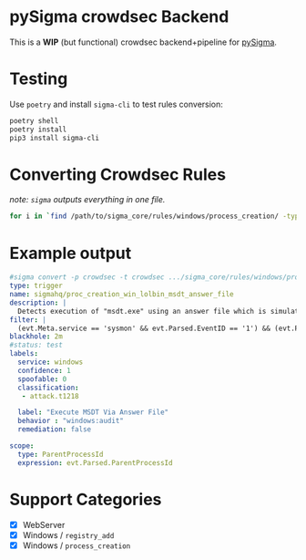 # pySigma crowdsec Backend

This is a **WIP** (but functional) crowdsec backend+pipeline for [pySigma](https://github.com/SigmaHQ/pySigma/).

# Testing

Use `poetry` and install `sigma-cli` to test rules conversion:

```bash
poetry shell
poetry install
pip3 install sigma-cli
```

# Converting Crowdsec Rules

_note: `sigma` outputs everything in one file._

```bash
for i in `find /path/to/sigma_core/rules/windows/process_creation/ -type f` ; do echo ${i} ; sigma convert -p crowdsec -t crowdsec  ${i} > /path/to/$(basename ${i}) ; done
```

# Example output

```yaml
#sigma convert -p crowdsec -t crowdsec .../sigma_core/rules/windows/process_creation/proc_creation_win_lolbin_msdt_answer_file.yml
type: trigger
name: sigmahq/proc_creation_win_lolbin_msdt_answer_file
description: |
  Detects execution of "msdt.exe" using an answer file which is simulating the legitimate way of calling msdt via "pcwrun.exe" (For example from the compatibility tab)
filter: |
  (evt.Meta.service == 'sysmon' && evt.Parsed.EventID == '1') && (evt.Parsed.Image endsWith '\\msdt.exe' && evt.Parsed.CommandLine contains '\\WINDOWS\\diagnostics\\index\\PCWDiagnostic.xml' && (evt.Parsed.CommandLine contains ' -af ' || evt.Parsed.CommandLine contains ' /af ') && not (evt.Parsed.ParentImage endsWith '\\pcwrun.exe'))
blackhole: 2m
#status: test
labels:
  service: windows
  confidence: 1
  spoofable: 0
  classification:
   - attack.t1218

  label: "Execute MSDT Via Answer File"
  behavior : "windows:audit"
  remediation: false

scope:
  type: ParentProcessId
  expression: evt.Parsed.ParentProcessId
```

# Support Categories

- [x] WebServer
- [x] Windows / `registry_add`
- [x] Windows / `process_creation`
